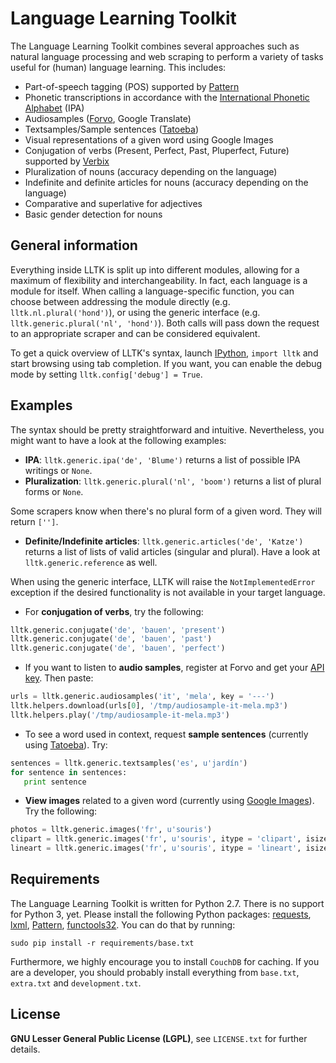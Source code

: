 Language Learning Toolkit
=======

The Language Learning Toolkit combines several approaches such as natural language processing and web scraping to perform a variety of tasks useful for (human) language learning.
This includes:

 * Part-of-speech tagging (POS) supported by [Pattern](http://github.com/clips/pattern)
 * Phonetic transcriptions in accordance with the [International Phonetic Alphabet](http://en.wikipedia.org/wiki/International_Phonetic_Alphabet) (IPA)
 * Audiosamples ([Forvo](http://www.forvo.com/), Google Translate)
 * Textsamples/Sample sentences ([Tatoeba](http://tatoeba.org/))
 * Visual representations of a given word using Google Images
 * Conjugation of verbs (Present, Perfect, Past, Pluperfect, Future) supported by [Verbix](www.verbix.com/)
 * Pluralization of nouns (accuracy depending on the language)
 * Indefinite and definite articles for nouns (accuracy depending on the language)
 * Comparative and superlative for adjectives
 * Basic gender detection for nouns

General information
-------------------

Everything inside LLTK is split up into different modules, allowing for a maximum of flexibility and interchangeability. In fact, each language is a module for itself. When calling a language-specific function, you can choose between addressing the module directly (e.g. `lltk.nl.plural('hond')`), or using the generic interface (e.g. `lltk.generic.plural('nl', 'hond')`). Both calls will pass down the request to an appropriate scraper and can be considered equivalent.

To get a quick overview of LLTK's syntax, launch [IPython](http://ipython.org/), `import lltk` and start browsing using tab completion. If you want, you can enable the debug mode by setting `lltk.config['debug'] = True`.

Examples
--------

The syntax should be pretty straightforward and intuitive. Nevertheless, you might want to have a look at the following examples:

 * **IPA**: `lltk.generic.ipa('de', 'Blume')` returns a list of possible IPA writings or `None`.
 * **Pluralization**: `lltk.generic.plural('nl', 'boom')` returns a list of plural forms or `None`.

 Some scrapers know when there's no plural form of a given word. They will return `['']`.
 * **Definite/Indefinite articles**: `lltk.generic.articles('de', 'Katze')` returns a list of lists of valid articles (singular and plural). Have a look at `lltk.generic.reference` as well.

When using the generic interface, LLTK will raise the `NotImplementedError` exception if the desired functionality is not available in your target language.

 * For **conjugation of verbs**, try the following:
 ```python
 lltk.generic.conjugate('de', 'bauen', 'present')
 lltk.generic.conjugate('de', 'bauen', 'past')
 lltk.generic.conjugate('de', 'bauen', 'perfect')
 ```

 * If you want to listen to **audio samples**, register at Forvo and get your [API key](http://api.forvo.com/). Then paste:
 ```python
 urls = lltk.generic.audiosamples('it', 'mela', key = '---')
 lltk.helpers.download(urls[0], '/tmp/audiosample-it-mela.mp3')
 lltk.helpers.play('/tmp/audiosample-it-mela.mp3')
 ```

 * To see a word used in context, request **sample sentences** (currently using [Tatoeba](http://tatoeba.org/)). Try:
 ```python
 sentences = lltk.generic.textsamples('es', u'jardín')
 for sentence in sentences:
 	print sentence
 ```

 * **View images** related to a given word (currently using [Google Images](http://images.google.com/)). Try the following:
 ```python
 photos = lltk.generic.images('fr', u'souris')
 clipart = lltk.generic.images('fr', u'souris', itype = 'clipart', isize = 'large')
 lineart = lltk.generic.images('fr', u'souris', itype = 'lineart', isize = 'small')
 ```

Requirements
------------

The Language Learning Toolkit is written for Python 2.7. There is no support for Python 3, yet. Please install the following Python packages: [requests](https://pypi.python.org/pypi/requests/), [lxml](https://pypi.python.org/pypi/lxml/3.3.5), [Pattern](https://pypi.python.org/pypi/Pattern/2.6), [functools32](https://pypi.python.org/pypi/functools32/3.2.3-1). You can do that by running:

`sudo pip install -r requirements/base.txt`

Furthermore, we highly encourage you to install `CouchDB` for caching. If you are a developer, you should probably install everything from `base.txt`, `extra.txt` and `development.txt`.

License
-------

**GNU Lesser General Public License (LGPL)**, see `LICENSE.txt` for further details.
